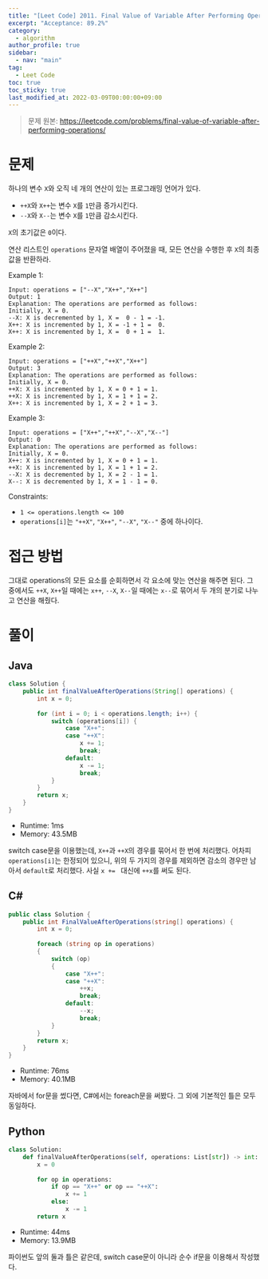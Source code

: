 ```yaml
---
title: "[Leet Code] 2011. Final Value of Variable After Performing Operations"
excerpt: "Acceptance: 89.2%"
category: 
  - algorithm
author_profile: true
sidebar:
  - nav: "main" 
tag:
  - Leet Code
toc: true
toc_sticky: true
last_modified_at: 2022-03-09T00:00:00+09:00
---
```

> 문제 원본: <https://leetcode.com/problems/final-value-of-variable-after-performing-operations/>

# 문제
하나의 변수 `X`와 오직 네 개의 연산이 있는 프로그래밍 언어가 있다.
- `++X`와 `X++`는 변수 `X`를 `1`만큼 증가시킨다.
- `--X`와 `X--`는 변수 `X`를 `1`만큼 감소시킨다.

`X`의 초기값은 `0`이다.

연산 리스트인 `operations` 문자열 배열이 주어졌을 때, 모든 연산을 수행한 후 `X`의 최종 값을 반환하라.

Example 1:
```
Input: operations = ["--X","X++","X++"]
Output: 1
Explanation: The operations are performed as follows:
Initially, X = 0.
--X: X is decremented by 1, X =  0 - 1 = -1.
X++: X is incremented by 1, X = -1 + 1 =  0.
X++: X is incremented by 1, X =  0 + 1 =  1.
```

Example 2:
```
Input: operations = ["++X","++X","X++"]
Output: 3
Explanation: The operations are performed as follows:
Initially, X = 0.
++X: X is incremented by 1, X = 0 + 1 = 1.
++X: X is incremented by 1, X = 1 + 1 = 2.
X++: X is incremented by 1, X = 2 + 1 = 3.
```

Example 3:
```
Input: operations = ["X++","++X","--X","X--"]
Output: 0
Explanation: The operations are performed as follows:
Initially, X = 0.
X++: X is incremented by 1, X = 0 + 1 = 1.
++X: X is incremented by 1, X = 1 + 1 = 2.
--X: X is decremented by 1, X = 2 - 1 = 1.
X--: X is decremented by 1, X = 1 - 1 = 0.
```

Constraints:
- `1 <= operations.length <= 100`
- `operations[i]`는 `"++X"`, `"X++"`, `"--X"`, `"X--"` 중에 하나이다.

# 접근 방법
그대로 operations의 모든 요소를 순회하면서 각 요소에 맞는 연산을 해주면 된다. 그 중에서도 `++X`, `X++`일 때에는 `x++`, `--X`, `X--`일 때에는 `x--`로 묶어서 두 개의 분기로 나누고 연산을 해줬다.

# 풀이
## Java
```java
class Solution {
    public int finalValueAfterOperations(String[] operations) {
        int x = 0;
        
        for (int i = 0; i < operations.length; i++) {
            switch (operations[i]) {
                case "X++":
                case "++X":
                    x += 1;
                    break;
                default:
                    x -= 1;
                    break;
            }
        }
        return x;
    }
}
```
- Runtime: 1ms
- Memory: 43.5MB

switch case문을 이용했는데, `X++`과 `++X`의 경우를 묶어서 한 번에 처리했다. 어차피 `operations[i]`는 한정되어 있으니, 위의 두 가지의 경우를 제외하면 감소의 경우만 남아서 `default`로 처리했다. 사실 `x += ` 대신에 `++x`를 써도 된다.

## C#
```csharp
public class Solution {
    public int FinalValueAfterOperations(string[] operations) {
        int x = 0;
        
        foreach (string op in operations)
        {
            switch (op)
            {
                case "X++":
                case "++X":
                    ++x;
                    break;
                default:
                    --x;
                    break;
            }
        }
        return x;
    }
}
```
- Runtime: 76ms
- Memory: 40.1MB

자바에서 for문을 썼다면, C#에서는 foreach문을 써봤다. 그 외에 기본적인 틀은 모두 동일하다.

## Python
```python
class Solution:
    def finalValueAfterOperations(self, operations: List[str]) -> int:
        x = 0
        
        for op in operations:
            if op == "X++" or op == "++X":
                x += 1
            else:
                x -= 1
        return x
```
- Runtime: 44ms
- Memory: 13.9MB

파이썬도 앞의 둘과 틀은 같은데, switch case문이 아니라 순수 if문을 이용해서 작성했다.